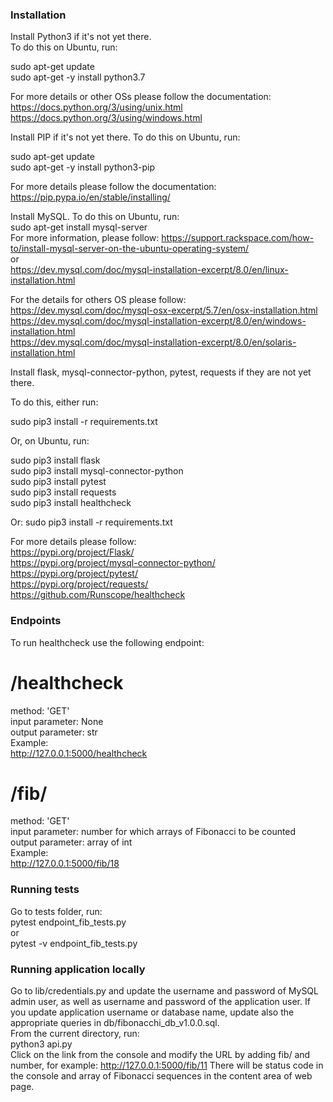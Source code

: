 ### Installation  

Install Python3 if it's not yet there.  
To do this on Ubuntu, run:  
  
sudo apt-get update  
sudo apt-get -y install python3.7  
  
For more details or other OSs please follow the documentation:  
https://docs.python.org/3/using/unix.html  
https://docs.python.org/3/using/windows.html  
  
Install PIP if it's not yet there. To do this on Ubuntu, run:  
  
sudo apt-get update  
sudo apt-get -y install python3-pip  

For more details please follow the documentation:  
https://pip.pypa.io/en/stable/installing/  

Install MySQL. To do this on Ubuntu, run:  
sudo apt-get install mysql-server  
For more information, please follow:
https://support.rackspace.com/how-to/install-mysql-server-on-the-ubuntu-operating-system/  
or  
https://dev.mysql.com/doc/mysql-installation-excerpt/8.0/en/linux-installation.html  

For the details for others OS please follow:  
https://dev.mysql.com/doc/mysql-osx-excerpt/5.7/en/osx-installation.html  
https://dev.mysql.com/doc/mysql-installation-excerpt/8.0/en/windows-installation.html  
https://dev.mysql.com/doc/mysql-installation-excerpt/8.0/en/solaris-installation.html  

Install flask, mysql-connector-python, pytest, requests if they are not yet there.  

To do this, either run:  

sudo pip3 install -r requirements.txt  

Or, on Ubuntu, run:  

sudo pip3 install flask  
sudo pip3 install mysql-connector-python  
sudo pip3 install pytest  
sudo pip3 install requests  
sudo pip3 install healthcheck  

Or:
sudo pip3 install -r requirements.txt

For more details please follow:  
https://pypi.org/project/Flask/  
https://pypi.org/project/mysql-connector-python/  
https://pypi.org/project/pytest/  
https://pypi.org/project/requests/  
https://github.com/Runscope/healthcheck  

### Endpoints

To run healthcheck use the following endpoint:  
# /healthcheck
method: 'GET'  
input parameter: None  
output parameter: str  
Example:  
http://127.0.0.1:5000/healthcheck  

# /fib/<number>
method: 'GET'  
input parameter: number for which arrays of Fibonacci to be counted  
output parameter: array of int  
Example:  
http://127.0.0.1:5000/fib/18  

### Running tests

Go to tests folder, run:  
pytest endpoint_fib_tests.py  
or  
pytest -v endpoint_fib_tests.py  

### Running application locally

Go to lib/credentials.py and update the username and password of MySQL admin user, as well as username and password of the application user. If you update application username or database name, update also the appropriate queries in db/fibonacchi_db_v1.0.0.sql.  
From the current directory, run:  
python3 api.py  
Click on the link from the console and modify the URL by adding fib/ and number, for example:
http://127.0.0.1:5000/fib/11
There will be status code in the console and array of Fibonacci sequences in the content area of web page.
